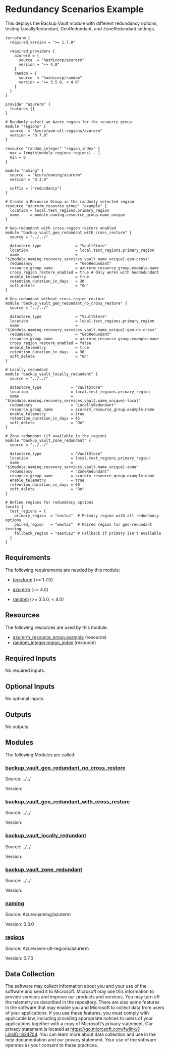 <!-- BEGIN_TF_DOCS -->
<!-- Code generated by terraform-docs. DO NOT EDIT. -->
# Redundancy Scenarios Example

This deploys the Backup Vault module with different redundancy options, testing LocallyRedundant, GeoRedundant, and ZoneRedundant settings.

```hcl
terraform {
  required_version = ">= 1.7.0"

  required_providers {
    azurerm = {
      source  = "hashicorp/azurerm"
      version = "~> 4.0"
    }
    random = {
      source  = "hashicorp/random"
      version = ">= 3.5.0, < 4.0"
    }
  }
}

provider "azurerm" {
  features {}
}

# Randomly select an Azure region for the resource group
module "regions" {
  source  = "Azure/avm-utl-regions/azurerm"
  version = "0.7.0"
}

resource "random_integer" "region_index" {
  max = length(module.regions.regions) - 1
  min = 0
}

module "naming" {
  source  = "Azure/naming/azurerm"
  version = "0.3.0"

  suffix = ["redundancy"]
}

# Create a Resource Group in the randomly selected region
resource "azurerm_resource_group" "example" {
  location = local.test_regions.primary_region
  name     = module.naming.resource_group.name_unique
}

# Geo-redundant with cross-region restore enabled
module "backup_vault_geo_redundant_with_cross_restore" {
  source = "../../"

  datastore_type               = "VaultStore"
  location                     = local.test_regions.primary_region
  name                         = "${module.naming.recovery_services_vault.name_unique}-geo-cross"
  redundancy                   = "GeoRedundant"
  resource_group_name          = azurerm_resource_group.example.name
  cross_region_restore_enabled = true # Only works with GeoRedundant
  enable_telemetry             = true
  retention_duration_in_days   = 30
  soft_delete                  = "On"
}

# Geo-redundant without cross-region restore
module "backup_vault_geo_redundant_no_cross_restore" {
  source = "../../"

  datastore_type               = "VaultStore"
  location                     = local.test_regions.primary_region
  name                         = "${module.naming.recovery_services_vault.name_unique}-geo-no-cross"
  redundancy                   = "GeoRedundant"
  resource_group_name          = azurerm_resource_group.example.name
  cross_region_restore_enabled = false
  enable_telemetry             = true
  retention_duration_in_days   = 30
  soft_delete                  = "On"
}

# Locally redundant
module "backup_vault_locally_redundant" {
  source = "../../"

  datastore_type             = "VaultStore"
  location                   = local.test_regions.primary_region
  name                       = "${module.naming.recovery_services_vault.name_unique}-local"
  redundancy                 = "LocallyRedundant"
  resource_group_name        = azurerm_resource_group.example.name
  enable_telemetry           = true
  retention_duration_in_days = 45
  soft_delete                = "On"
}

# Zone redundant (if available in the region)
module "backup_vault_zone_redundant" {
  source = "../../"

  datastore_type             = "VaultStore"
  location                   = local.test_regions.primary_region
  name                       = "${module.naming.recovery_services_vault.name_unique}-zone"
  redundancy                 = "ZoneRedundant"
  resource_group_name        = azurerm_resource_group.example.name
  enable_telemetry           = true
  retention_duration_in_days = 60
  soft_delete                = "On"
}

# Define regions for redundancy options
locals {
  test_regions = {
    primary_region  = "eastus"  # Primary region with all redundancy options
    paired_region   = "westus"  # Paired region for geo-redundant testing
    fallback_region = "eastus2" # Fallback if primary isn't available
  }
}
```

<!-- markdownlint-disable MD033 -->
## Requirements

The following requirements are needed by this module:

- <a name="requirement_terraform"></a> [terraform](#requirement\_terraform) (>= 1.7.0)

- <a name="requirement_azurerm"></a> [azurerm](#requirement\_azurerm) (~> 4.0)

- <a name="requirement_random"></a> [random](#requirement\_random) (>= 3.5.0, < 4.0)

## Resources

The following resources are used by this module:

- [azurerm_resource_group.example](https://registry.terraform.io/providers/hashicorp/azurerm/latest/docs/resources/resource_group) (resource)
- [random_integer.region_index](https://registry.terraform.io/providers/hashicorp/random/latest/docs/resources/integer) (resource)

<!-- markdownlint-disable MD013 -->
## Required Inputs

No required inputs.

## Optional Inputs

No optional inputs.

## Outputs

No outputs.

## Modules

The following Modules are called:

### <a name="module_backup_vault_geo_redundant_no_cross_restore"></a> [backup\_vault\_geo\_redundant\_no\_cross\_restore](#module\_backup\_vault\_geo\_redundant\_no\_cross\_restore)

Source: ../../

Version:

### <a name="module_backup_vault_geo_redundant_with_cross_restore"></a> [backup\_vault\_geo\_redundant\_with\_cross\_restore](#module\_backup\_vault\_geo\_redundant\_with\_cross\_restore)

Source: ../../

Version:

### <a name="module_backup_vault_locally_redundant"></a> [backup\_vault\_locally\_redundant](#module\_backup\_vault\_locally\_redundant)

Source: ../../

Version:

### <a name="module_backup_vault_zone_redundant"></a> [backup\_vault\_zone\_redundant](#module\_backup\_vault\_zone\_redundant)

Source: ../../

Version:

### <a name="module_naming"></a> [naming](#module\_naming)

Source: Azure/naming/azurerm

Version: 0.3.0

### <a name="module_regions"></a> [regions](#module\_regions)

Source: Azure/avm-utl-regions/azurerm

Version: 0.7.0

<!-- markdownlint-disable-next-line MD041 -->
## Data Collection

The software may collect information about you and your use of the software and send it to Microsoft. Microsoft may use this information to provide services and improve our products and services. You may turn off the telemetry as described in the repository. There are also some features in the software that may enable you and Microsoft to collect data from users of your applications. If you use these features, you must comply with applicable law, including providing appropriate notices to users of your applications together with a copy of Microsoft’s privacy statement. Our privacy statement is located at <https://go.microsoft.com/fwlink/?LinkID=824704>. You can learn more about data collection and use in the help documentation and our privacy statement. Your use of the software operates as your consent to these practices.
<!-- END_TF_DOCS -->